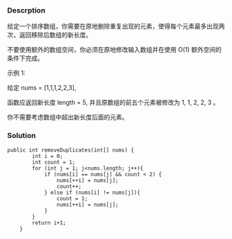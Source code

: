### Descrption
给定一个排序数组，你需要在原地删除重复出现的元素，使得每个元素最多出现两次，返回移除后数组的新长度。

不要使用额外的数组空间，你必须在原地修改输入数组并在使用 O(1) 额外空间的条件下完成。

示例 1:

给定 nums = [1,1,1,2,2,3],

函数应返回新长度 length = 5, 并且原数组的前五个元素被修改为 1, 1, 2, 2, 3 。

你不需要考虑数组中超出新长度后面的元素。

### Solution
```
public int removeDuplicates(int[] nums) {
        int i = 0;
        int count = 1;
        for (int j = 1; j<nums.length; j++){
            if (nums[i] == nums[j] && count < 2) {
                nums[++i] = nums[j];
                count++;
            } else if (nums[i] != nums[j]){
                count = 1;
                nums[++i] = nums[j];
            }
        }
        return i+1;
    }
```
